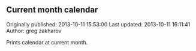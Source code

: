 ## Current month calendar

Originally published: 2013-10-11 15:53:00
Last updated: 2013-10-11 16:11:41
Author: greg zakharov

Prints calendar at current month.
